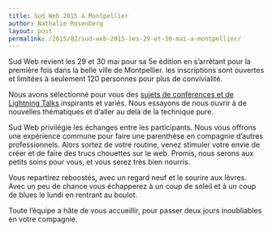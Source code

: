 ```yaml
---
title: Sud Web 2015 à Montpellier
author: Nathalie Rosenberg
layout: post
permalink: /2015/02/sud-web-2015-les-29-et-30-mai-a-montpellier/
---
```


Sud Web revient les 29 et 30 mai pour sa 5e édition en s&rsquo;arrêtant pour la première fois dans la belle ville de Montpellier. les inscriptions sont ouvertes et limitées à seulement 120 personnes pour plus de convivialité.

Nous avons sélectionné pour vous des [sujets de conférences et de Lightning Talks][1] inspirants et variés. Nous essayons de nous ouvrir à de nouvelles thématiques et d&rsquo;aller au delà de la technique pure.

Sud Web privilégie les échanges entre les participants. Nous vous offrons une expérience commune pour faire une parenthèse en compagnie d&rsquo;autres professionnels. Alors sortez de votre routine, venez stimuler votre envie de créer et de faire des trucs chouettes sur le web. Promis, nous serons aux petits soins pour vous, et vous serez très bien nourris.

Vous repartirez reboostés, avec un regard neuf et le sourire aux lèvres. Avec un peu de chance vous échapperez à un coup de soleil et à un coup de blues le lundi en rentrant au boulot.

Toute l&rsquo;équipe a hâte de vous accueillir, pour passer deux jours inoubliables en votre compagnie.

 [1]: http://sudweb.fr/2015/programme.html

